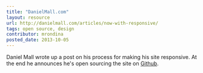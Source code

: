 ```yaml
---
title: "DanielMall.com"
layout: resource
url: http://danielmall.com/articles/now-with-responsive/
tags: open source, design
contributor: mrondina
posted_date: 2013-10-05
---
```


Daniel Mall wrote up a post on his process for making his site responsive.  At the end he announces he's open sourcing the site on [Github](https://github.com/danielmall/danielmallcom).